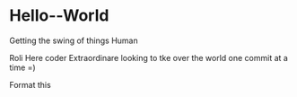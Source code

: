 # Hello--World
Getting the swing of things Human

Roli Here coder Extraordinare looking to tke over the world one commit at a time 
=) 

Format this
